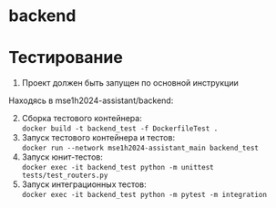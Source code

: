 # backend

# Тестирование
1. Проект должен быть запущен по основной инструкции

Находясь в mse1h2024-assistant/backend:

2. Сборка тестового контейнера: \
```docker build -t backend_test -f DockerfileTest .```
3. Запуск тестового контейнера и тестов: \
```docker run --network mse1h2024-assistant_main backend_test```
4. Запуск юнит-тестов: \
```docker exec -it backend_test python -m unittest tests/test_routers.py```
5. Запуск интеграционных тестов: \
```docker exec -it backend_test python -m pytest -m integration```
